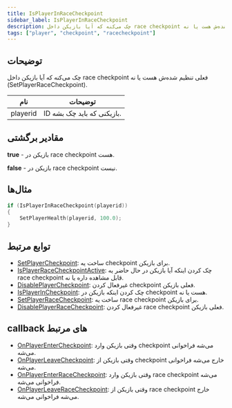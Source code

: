 ```yaml
---
title: IsPlayerInRaceCheckpoint
sidebar_label: IsPlayerInRaceCheckpoint
description: چک می‌کنه که آیا بازیکن داخل race checkpoint فعلی تنظیم شده‌ش هست یا نه (SetPlayerRaceCheckpoint).
tags: ["player", "checkpoint", "racecheckpoint"]
---
```


## توضیحات

چک می‌کنه که آیا بازیکن داخل race checkpoint فعلی تنظیم شده‌ش هست یا نه (SetPlayerRaceCheckpoint).

| نام      | توضیحات                         |
| -------- | ------------------------------- |
| playerid | ID بازیکنی که باید چک بشه.      |

## مقادیر برگشتی

**true** - بازیکن در race checkpoint هست.

**false** - بازیکن در race checkpoint نیست.

## مثال‌ها

```c
if (IsPlayerInRaceCheckpoint(playerid))
{
    SetPlayerHealth(playerid, 100.0);
}
```

## توابع مرتبط

- [SetPlayerCheckpoint](SetPlayerCheckpoint): ساخت یه checkpoint برای بازیکن.
- [IsPlayerRaceCheckpointActive](IsPlayerRaceCheckpointActive): چک کردن اینکه آیا بازیکن در حال حاضر یه race checkpoint قابل مشاهده داره یا نه.
- [DisablePlayerCheckpoint](DisablePlayerCheckpoint): غیرفعال کردن checkpoint فعلی بازیکن.
- [IsPlayerInCheckpoint](IsPlayerInCheckpoint): چک کردن اینکه بازیکن در checkpoint هست یا نه.
- [SetPlayerRaceCheckpoint](SetPlayerRaceCheckpoint): ساخت یه race checkpoint برای بازیکن.
- [DisablePlayerRaceCheckpoint](DisablePlayerRaceCheckpoint): غیرفعال کردن race checkpoint فعلی بازیکن.

## callback های مرتبط

- [OnPlayerEnterCheckpoint](../callbacks/OnPlayerEnterCheckpoint): وقتی بازیکن وارد checkpoint می‌شه فراخوانی می‌شه.
- [OnPlayerLeaveCheckpoint](../callbacks/OnPlayerLeaveCheckpoint): وقتی بازیکن از checkpoint خارج می‌شه فراخوانی می‌شه.
- [OnPlayerEnterRaceCheckpoint](../callbacks/OnPlayerEnterRaceCheckpoint): وقتی بازیکن وارد race checkpoint می‌شه فراخوانی می‌شه.
- [OnPlayerLeaveRaceCheckpoint](../callbacks/OnPlayerLeaveRaceCheckpoint): وقتی بازیکن از race checkpoint خارج می‌شه فراخوانی می‌شه.